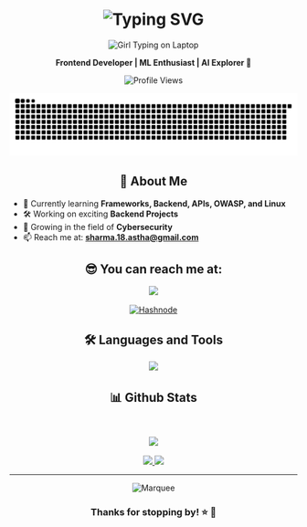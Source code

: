 <!-- Header with Typing SVG and Emoji -->
<h1 align="center">
  <img src="https://readme-typing-svg.demolab.com?font=Poppins&weight=600&size=32&pause=1000&color=61DAFB&center=true&vCenter=true&random=false&width=600&height=100&lines=Hi+%F0%9F%91%8B%F0%9F%8F%BC%2C+Astha+Sharma+here+%F0%9F%98%8E" alt="Typing SVG" />
</h1>

<!-- Girl Typing GIF -->
<p align="center">
  <img src="https://github.com/Anmol-Baranwal/Cool-GIFs-For-GitHub/assets/74038190/85cb9521-97c0-4a65-9358-7db8099fac7f" width="500" alt="Girl Typing on Laptop">
</p>

<!-- Tagline -->
<p align="center">
  <b>Frontend Developer | ML Enthusiast | AI Explorer 🚀</b>
</p>

<!-- Profile Views -->
<p align="center">
  <img src="https://komarev.com/ghpvc/?username=astha21sharma&label=Profile%20views&color=0e75b6&style=flat" alt="Profile Views" />
</p>

<!-- Snake Animation -->
<div align="center">
  <a href="https://www.devmirza.ml">
    <img src="https://github.com/Zaid-maker/Zaid-maker/blob/output/github-snake-dark.svg" alt="snake" />
  </a>
</div>

<!-- About Me Section -->
<div align="center">
  <h2>🚀 About Me</h2>
</div>

<ul>
  <li>🌱 Currently learning <strong>Frameworks, Backend, APIs, OWASP, and Linux</strong></li>
  <li>🛠️ Working on exciting <strong>Backend Projects</strong></li>
  <li>🔐 Growing in the field of <strong>Cybersecurity</strong></li>
  <li>📫 Reach me at: <strong><a href="mailto:sharma.18.astha@gmail.com">sharma.18.astha@gmail.com</a></strong></li>
</ul>

<!-- Social Links -->
<h2 align="center">😎 You can reach me at:</h2>

<p align="center">
  <a href="https://www.linkedin.com/in/zaid-hafeez-7084b0149/" target="_blank">
    <img src="https://img.shields.io/badge/linkedin-%231DA1F2.svg?style=for-the-badge&logo=linkedin&logoColor=white" height="30" />
  </a>
</p>

<p align="center">
  <a href="https://hashnode.com/@astha21here" target="_blank">
    <img src="https://img.shields.io/badge/Hashnode-2962FF?style=for-the-badge&logo=hashnode&logoColor=white" alt="Hashnode" />
  </a>
</p>

<!-- Skills Section -->
<div align="center">
  <h2>🛠️ Languages and Tools</h2>
</div>

<p align="center">
  <img src="https://skillicons.dev/icons?i=c,cpp,python,js,html,css,react,tailwind,bootstrap,linux,mysql,aws,gcp,git" />
</p>

<!-- GitHub Stats Section -->
<h2 align="center">📊 Github Stats</h2>
<br />
<p align="center">
  <a href="https://github.com/astha21sharma">
    <img src="https://github-readme-streak-stats-blush-two.vercel.app?user=astha21sharma&theme=dark&hide_border=true&date_format=j%20M%5B%20Y%5D" />
  </a>
</p>

<p align="center">
  <a href="https://github.com/astha21sharma">
    <img width="49.5%" src="https://github-readme-stats.vercel.app/api?username=astha21sharma&show_icons=true&count_private=true&theme=react&hide_border=true&bg_color=0D1117" />
    <img width="49.5%" src="https://github-readme-activity-graph.vercel.app/graph?username=astha21sharma&bg_color=0D1117&color=5BCDEC&line=5BCDEC&point=FFFFFF&hide_border=true" />
  </a>
</p>

<hr>

<!-- Footer Marquee -->
<div align="center">
  <img src="https://raw.githubusercontent.com/BrunnerLivio/brunnerlivio/master/images/marquee.svg" alt="Marquee" />
  <h3>Thanks for stopping by! ⭐  🚀</h3>
</div>

